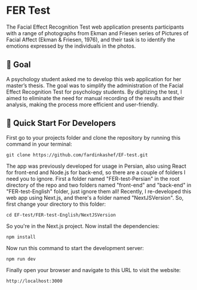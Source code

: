 # FER Test

The Facial Effect Recognition Test web application presents participants with a range of photographs from Ekman and Friesen series of Pictures of Facial Affect (Ekman & Friesen, 1976), and their task is to identify the emotions expressed by the individuals in the photos.

## 🎯 Goal

A psychology student asked me to develop this web application for her master’s thesis. The goal was to simplify the administration of the Facial Effect Recognition Test for psychology students. By digitizing the test, I aimed to eliminate the need for manual recording of the results and their analysis, making the process more efficient and user-friendly.

## 🚀 Quick Start For Developers

First go to your projects folder and clone the repository by running this command in your terminal:

```
git clone https://github.com/fardinkashef/EF-test.git
```

The app was previously developed for usage in Persian, also using React for front-end and Node.js for back-end, so there are a couple of folders I need you to ignore. First a folder named "FER-test-Persian" in the root directory of the repo and two folders named "front-end" and "back-end" in "FER-test-English" folder, just ignore them all! Recently, I re-developed this web app using Next.js, and there's a folder named "NextJSVersion". So, first change your directory to this folder:

```
cd EF-test/FER-test-English/NextJSVersion
```

So you're in the Next.js project. Now install the dependencies:

```
npm install
```

Now run this command to start the development server:

```
npm run dev
```

Finally open your browser and navigate to this URL to visit the website:

```
http://localhost:3000
```
